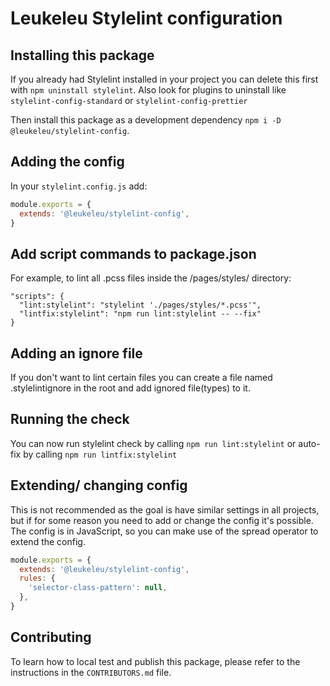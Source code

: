 # Leukeleu Stylelint configuration

## Installing this package

If you already had Stylelint installed in your project you can delete this first with `npm uninstall stylelint`. Also look for plugins to uninstall like `stylelint-config-standard` or `stylelint-config-prettier`

Then install this package as a development dependency `npm i -D @leukeleu/stylelint-config`.

## Adding the config

In your `stylelint.config.js` add:

```js
module.exports = {
  extends: '@leukeleu/stylelint-config',
}
```

## Add script commands to package.json

For example, to lint all .pcss files inside the /pages/styles/ directory:

```
"scripts": {
  "lint:stylelint": "stylelint './pages/styles/*.pcss'",
  "lintfix:stylelint": "npm run lint:stylelint -- --fix"
}
```

## Adding an ignore file

If you don't want to lint certain files you can create a file named .stylelintignore in the root and add ignored file(types) to it.

## Running the check

You can now run stylelint check by calling `npm run lint:stylelint` or auto-fix by calling `npm run lintfix:stylelint`

## Extending/ changing config

This is not recommended as the goal is have similar settings in all projects, but if for some reason you need to add or change the config it's possible. The config is in JavaScript, so you can make use of the spread operator to extend the config.

```js
module.exports = {
  extends: '@leukeleu/stylelint-config',
  rules: {
    'selector-class-pattern': null,
  },
}
```

## Contributing

To learn how to local test and publish this package, please refer to the instructions in the `CONTRIBUTORS.md` file.
